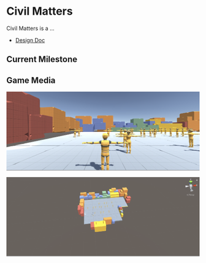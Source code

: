 # Civil Matters

Civil Matters is a ...

- [Design Doc](https://docs.google.com/document/d/1c5ydPpoU5f_IWn6O-oTQF16Qtn8DrW6JYdIrDdsM_rE/edit#heading=h.hrfg80xtnbo2)

## Current Milestone

## Game Media

![Gameview](https://github.com/ExperimentalVibes/Gameheads2020/blob/main/Assets/Resources/media/development/game-view.png)

![CameraView](https://github.com/ExperimentalVibes/Gameheads2020/blob/main/Assets/Resources/media/development/camera-view.png)
